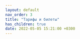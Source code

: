 ```yaml
---
layout: default
nav_order: 3
title: "Тарифы и билеты"
has_children: true
date: 2022-05-05 15:21:00 +0300
---
```


